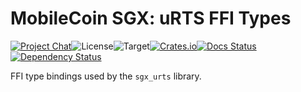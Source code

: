 # MobileCoin SGX: uRTS FFI Types

[![Project Chat][chat-image]][chat-link]<!--
-->![License][license-image]<!--
-->![Target][target-image]<!--
-->[![Crates.io][crate-image]][crate-link]<!--
-->[![Docs Status][docs-image]][docs-link]<!--
-->[![Dependency Status][deps-image]][deps-link]

FFI type bindings used by the `sgx_urts` library.

[chat-image]: https://img.shields.io/discord/844353360348971068?style=flat-square
[chat-link]: https://mobilecoin.chat
[license-image]: https://img.shields.io/crates/l/mc-sgx-urts-sys-types?style=flat-square
[target-image]: https://img.shields.io/badge/target-any-brightgreen?style=flat-square
[crate-image]: https://img.shields.io/crates/v/mc-sgx-urts-sys-types.svg?style=flat-square
[crate-link]: https://crates.io/crates/mc-sgx-urts-sys-types
[docs-image]: https://img.shields.io/docsrs/mc-sgx-urts-sys-types?style=flat-square
[docs-link]: https://docs.rs/crate/mc-sgx-urts-sys-types
[deps-image]: https://deps.rs/crate/mc-sgx-urts-sys-types/0.10.1/status.svg?style=flat-square
[deps-link]: https://deps.rs/crate/mc-sgx-urts-sys-types/0.10.1
